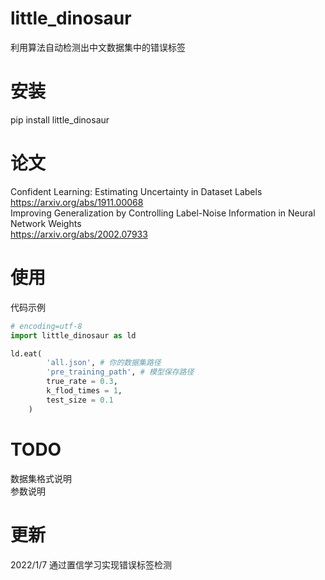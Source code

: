 # little_dinosaur
利用算法自动检测出中文数据集中的错误标签

# 安装  
pip install little_dinosaur

# 论文  
Confident Learning: Estimating Uncertainty in Dataset Labels  
https://arxiv.org/abs/1911.00068  
Improving Generalization by Controlling Label-Noise Information in Neural Network Weights  
https://arxiv.org/abs/2002.07933  


<!-- # 主要功能
* txt,json,excel处理函数
- pdf抽取接口
* nlp常用工具 -->
# 使用  
代码示例

```python
# encoding=utf-8
import little_dinosaur as ld

ld.eat(
        'all.json', # 你的数据集路径
        'pre_training_path', # 模型保存路径
        true_rate = 0.3,
        k_flod_times = 1,
        test_size = 0.1
    )
```
# TODO
数据集格式说明  
参数说明  



# 更新

2022/1/7 通过置信学习实现错误标签检测  


